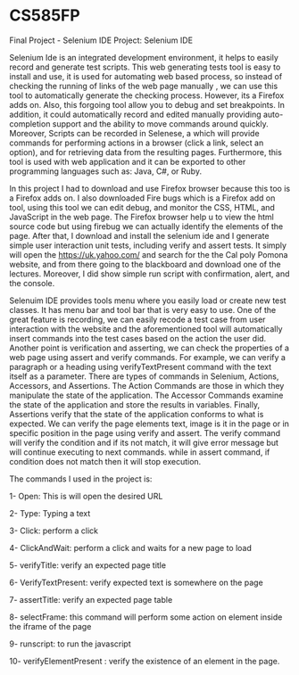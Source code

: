 # CS585FP
Final Project - Selenium IDE
Project: Selenium IDE

Selenium Ide is an integrated development environment, it helps to easily record and generate test scripts. This web generating tests tool is easy to install and use, it is used for automating web based process, so instead of checking the running of links of the web page manually , we can use this tool to automatically generate the checking process.  However, its a Firefox adds on. Also, this forgoing tool allow you to debug and set breakpoints. In addition, it could automatically record and edited manually providing auto-completion support and the ability to move commands around quickly. Moreover, Scripts can be recorded in Selenese, a which will provide commands for performing actions in a browser (click a link, select an option), and for retrieving data from the resulting pages. Furthermore, this tool is used with web application and it can be exported to other programming languages such as: Java, C#, or Ruby. 

In this project I had to download and use Firefox browser because this too is a Firefox adds on. I also downloaded Fire bugs which is a Firefox add on tool, using this tool we can edit debug, and monitor the CSS, HTML, and JavaScript in the web page. The Firefox browser help u to view the html source code but using firebug we can actually identify the elements of the page. After that, I download and install the selenium ide and I generate simple user interaction unit tests, including verify and assert tests. It simply will open the https://uk.yahoo.com/ and search for the the Cal poly Pomona website, and from there going to the blackboard and download one of the lectures. Moreover, I did show simple run script with confirmation, alert, and the console. 

Selenuim IDE provides tools menu where you easily load or create new test classes. It has menu bar and tool bar that is very easy to use. One of the great feature is recording, we can easily recode a test case from user interaction with the website and the aforementioned tool will automatically insert commands into the test cases based on the action the user did. Another point is verification and asserting, we can check the properties of a web page using assert and verify commands. For example, we can verify a paragraph or a heading using verifyTextPresent command with the text itself as a parameter. There are types of commands in Selenium, Actions, Accessors, and Assertions. The Action Commands are those in which they manipulate the state of the application. The Accessor Commands examine the state of the application and store the results in variables. Finally, Assertions verify that the state of the application conforms to what is expected. 
We can verify the page elements text, image is it in the page or in specific position in the page using verify and assert. The verify command will verify the condition and if its not match, it will give error message but will continue executing to next commands. while in assert command, if condition does not match then it will stop execution.
 
 The commands I used in the project is:
 
1-	Open:  This is will open the desired URL

2-	Type: Typing a text

3-	Click: perform a click

4-	 ClickAndWait: perform a click and waits for a new page to load 

5-	verifyTitle: verify an expected page title

6-	VerifyTextPresent: verify expected text is somewhere on the page 

7-	assertTitle: verify an expected page table

8-	selectFrame: this command will perform some action on element inside the iframe of the page

9-	runscript: to run the javascript 

10-	verifyElementPresent : verify the existence of an element in the page. 

